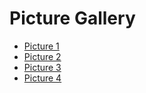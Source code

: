 ﻿# Picture Gallery

+ [Picture 1](pictures/picture1.html)
+ [Picture 2](pictures/picture2.html)
+ [Picture 3](pictures/picture3.html)
+ [Picture 4](pictures/picture4.html)
